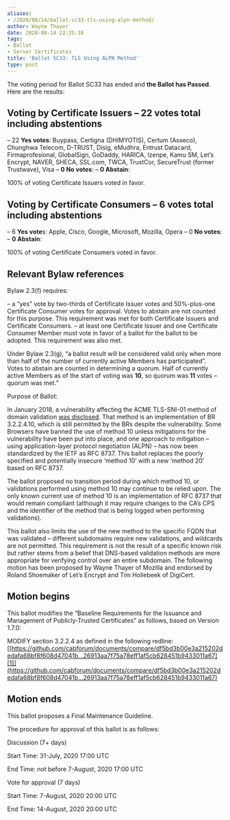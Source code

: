 ```yaml
---
aliases:
- /2020/08/14/ballot-sc33-tls-using-alpn-method/
author: Wayne Thayer
date: 2020-08-14 22:25:18
tags:
- Ballot
- Server Certificates
title: 'Ballot SC33: TLS Using ALPN Method'
type: post
---
```


The voting period for Ballot SC33 has ended and **the Ballot has Passed**. Here are the results:

## Voting by Certificate Issuers – 22 votes total including abstentions

– 22 **Yes votes**: Buypass, Certigna (DHIMYOTIS), Certum (Asseco), Chunghwa Telecom, D-TRUST, Disig, eMudhra, Entrust Datacard, Firmaprofesional, GlobalSign, GoDaddy, HARICA, Izenpe, Kamu SM, Let’s Encrypt, NAVER, SHECA, SSL.com, TWCA, TrustCor, SecureTrust (former Trustwave), Visa
– **0 No votes**:
– **0 Abstain**:

100% of voting Certificate Issuers voted in favor.

## Voting by Certificate Consumers – 6 votes total including abstentions

– 6 **Yes vote**s: Apple, Cisco, Google, Microsoft, Mozilla, Opera
– 0 **No votes**:
– **0 Abstain**:

100% of voting Certificate Consumers voted in favor.

## Relevant Bylaw references

Bylaw 2.3(f) requires:

– a “yes” vote by two-thirds of Certificate Issuer votes and 50%-plus-one Certificate Consumer votes for approval. Votes to abstain are not counted for this purpose. This requirement was met for both Certificate Issuers and Certificate Consumers.
– at least one Certificate Issuer and one Certificate Consumer Member must vote in favor of a ballot for the ballot to be adopted. This requirement was also met.

Under Bylaw 2.3(g), “a ballot result will be considered valid only when more than half of the number of currently active Members has participated”. Votes to abstain are counted in determining a quorum. Half of currently active Members as of the start of voting was **10**, so quorum was **11** votes – quorum was met.”

Purpose of Ballot:

In January 2018, a vulnerability affecting the ACME TLS-SNI-01 method of domain validation [was disclosed](https://groups.google.com/d/msg/mozilla.dev.security.policy/RHsIInIjJA0/LKrNi35aAQAJ). That method is an implementation of BR 3.2.2.4.10, which is still permitted by the BRs despite the vulnerability. Some Browsers have banned the use of method 10 unless mitigations for the vulnerability have been put into place, and one approach to mitigation – using application-layer protocol negotiation (ALPN) – has now been standardized by the IETF as RFC 8737. This ballot replaces the poorly specified and potentially insecure ‘method 10’ with a new ‘method 20’ based on RFC 8737.

The ballot proposed no transition period during which method 10, or validations performed using method 10 may continue to be relied upon. The only known current use of method 10 is an implementation of RFC 8737 that would remain compliant (although it may require changes to the CA’s CPS and the identifier of the method that is being logged when performing validations).

This ballot also limits the use of the new method to the specific FQDN that was validated – different subdomains require new validations, and wildcards are not permitted. This requirement is not the result of a specific known risk but rather stems from a belief that DNS-based validation methods are more appropriate for verifying control over an entire subdomain.
The following motion has been proposed by Wayne Thayer of Mozilla and endorsed by Roland Shoemaker of Let’s Encrypt and Tim Hollebeek of DigiCert.

## Motion begins

This ballot modifies the “Baseline Requirements for the Issuance and Management of Publicly-Trusted Certificates” as follows, based on Version 1.7.0:

MODIFY section 3.2.2.4 as defined in the following redline: [[https://github.com/cabforum/documents/compare/df5bd3b00e3a215202dedafa68bf8f608d47041b...26913aa7f75a78eff1af5cb628451b9433011a67][1]](https://github.com/cabforum/documents/compare/df5bd3b00e3a215202dedafa68bf8f608d47041b...26913aa7f75a78eff1af5cb628451b9433011a67)

## Motion ends

This ballot proposes a Final Maintenance Guideline.

The procedure for approval of this ballot is as follows:

Discussion (7+ days)

Start Time: 31-July, 2020 17:00 UTC

End Time: not before 7-August, 2020 17:00 UTC

Vote for approval (7 days)

Start Time: 7-August, 2020 20:00 UTC

End Time: 14-August, 2020 20:00 UTC

[1]: https://groups.google.com/d/msg/mozilla.dev.security.policy/RHsIInIjJA0/LKrNi35aAQAJ